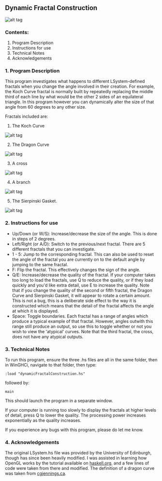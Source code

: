 ## Dynamic Fractal Construction

![alt tag](https://raw.githubusercontent.com/BobSmithIV/DynamicFractalConstruction/master/Screenshots/DisplayImage.png)

### Contents:


1. Program Description
2. Instructions for use
3. Technical Notes
4. Acknowledgements



### 1. Program Description

This program investigates what happens to different LSystem-defined fractals when you change the angle involved in their creation.  For example, the Koch Curve fractal is normally built by repeatedly replacing the middle third of each line by what would be the other 2 sides of an equilateral triangle.  In this program however you can dynamically alter the size of that angle from 60 degrees to any other size.  

Fractals included are:

1) The Koch Curve

![alt tag](https://raw.githubusercontent.com/BobSmithIV/DynamicFractalConstruction/master/Screenshots/1.PNG)

2) The Dragon Curve

![alt tag](https://raw.githubusercontent.com/BobSmithIV/DynamicFractalConstruction/master/Screenshots/2.PNG)

3) A cross

![alt tag](https://raw.githubusercontent.com/BobSmithIV/DynamicFractalConstruction/master/Screenshots/5.PNG)

4) A branch

![alt tag](https://raw.githubusercontent.com/BobSmithIV/DynamicFractalConstruction/master/Screenshots/4.PNG)

5) The Sierpinski Gasket.  

![alt tag](https://raw.githubusercontent.com/BobSmithIV/DynamicFractalConstruction/master/Screenshots/3.PNG)


### 2. Instructions for use


* Up/Down (or W/S): Increase/decrease the size of the angle.  This is done in steps of 2 degrees.  
* Left/Right (or A/D): Switch to the previous/next fractal.  There are 5 different fractals that you can investigate.  
* 1 - 5: Jump to the corresponding fractal.  This can also be used to reset the angle of the fractal you are currently on to the default angle by jumping to the same fractal.  
* F: Flip the fractal.  This effectively changes the sign of the angle.  
* Q/E: Increase/decrease the quality of the fractal. If your computer takes too long to load the fractals, use Q to reduce the quality, or if they load quickly and you'd like extra detail, use E to increase the quality.  Note that if you change the quality of the second or fifth fractal, the Dragon Curve and Sierpinski Gasket, it will appear to rotate a certain amount.  This is not a bug, this is a deliberate side effect to the way it is constructed which means that the detail of the fractal affects the angle at which it is displayed.  
* Space: Toggle boundaries.  Each fractal has a range of angles which produce a typical example of that fractal.  However, angles outwith this range still produce an output, so use this to toggle whether or not you wish to view the 'atypical' curves.  Note that the third fractal, the cross, does not have any atypical outputs.  


### 3. Technical Notes

To run this program, ensure the three .hs files are all in the same folder, then in WinGHCi, navigate to that folder, then type:

`:load "dynamicFractalConstruction.hs"`

followed by:

`main`
 
This should launch the program in a separate window.  

If your computer is running too slowly to display the fractals at higher levels of detail, press Q to lower the quality.  The processing power increases exponentially as the quality increases.  

If you experience any bugs with this program, please do let me know.  


### 4. Acknowledgements

The original LSystem.hs file was provided by the University of Edinburgh, though has since been heavily modified.  I was assisted in learning how OpenGL works by the tutorial available on [haskell.org](http://goo.gl/l80v8), and a few lines of code were taken from there and modified.  The definition of a dragon curve was taken from [cgjennings.ca](http://goo.gl/Fd0hZ8).  
